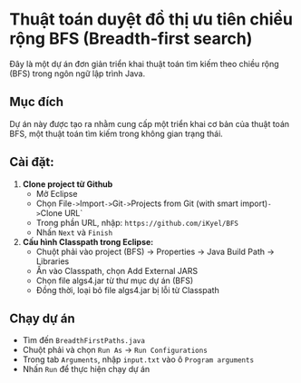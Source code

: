 # Thuật toán duyệt đồ thị ưu tiên chiều rộng BFS (Breadth-first search)

Đây là một dự án đơn giản triển khai thuật toán tìm kiếm theo chiều rộng (BFS) trong ngôn ngữ lập trình Java.

## Mục đích

Dự án này được tạo ra nhằm cung cấp một triển khai cơ bản của thuật toán BFS, một thuật toán tìm kiếm trong không gian trạng thái.

## Cài đặt:
1. **Clone project từ Github**
   - Mở Eclipse
   - Chọn File` -> `Import` -> `Git` -> `Projects from Git (with smart import)` -> `Clone URL`
   - Trong phần URL, nhập: `https://github.com/iKyel/BFS`
   - Nhấn `Next` và `Finish`
2. **Cấu hình Classpath trong Eclipse:**
   - Chuột phải vào project (BFS) -> Properties -> Java Build Path -> Libraries
   - Ấn vào Classpath, chọn Add External JARS
   - Chọn file algs4.jar từ thư mục dự án (BFS)
   - Đồng thời, loại bỏ file algs4.jar bị lỗi từ Classpath
## Chạy dự án
   - Tìm đến `BreadthFirstPaths.java`
   - Chuột phải và chọn `Run As` -> `Run Configurations`
   - Trong tab `Arguments`, nhập `input.txt` vào ô `Program arguments`
   - Nhấn `Run` để thực hiện chạy dự án



  
